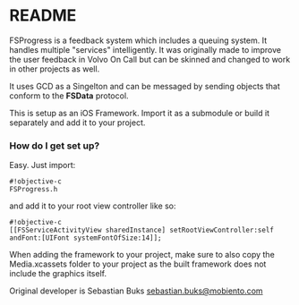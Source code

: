 # README #

FSProgress is a feedback system which includes a queuing system. It handles multiple "services" intelligently. It was originally made to improve the user feedback in Volvo On Call but can be skinned and changed to work in other projects as well.

It uses GCD as a Singelton and can be messaged by sending objects that conform to the **FSData** protocol.

This is setup as an iOS Framework. Import it as a submodule or build it separately and add it to your project.


### How do I get set up? ###

Easy. Just import: 
```
#!objective-c
FSProgress.h
```
and add it to your root view controller like so:

```
#!objective-c
[[FSServiceActivityView sharedInstance] setRootViewController:self andFont:[UIFont systemFontOfSize:14]];

```

When adding the framework to your project, make sure to also copy the Media.xcassets folder to your project as the built framework does not include the graphics itself.

Original developer is Sebastian Buks <sebastian.buks@mobiento.com>